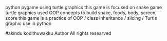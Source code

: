 python pygame using turtle graphics 
this game is focused on snake game
turtle graphics used 
OOP concepts to build snake, foods, body, screen, score
this game is a practice of OOP / class inheritance / slicing / Turtle graphic use in python

#akindu kodithuwakku Author
All rights researved
